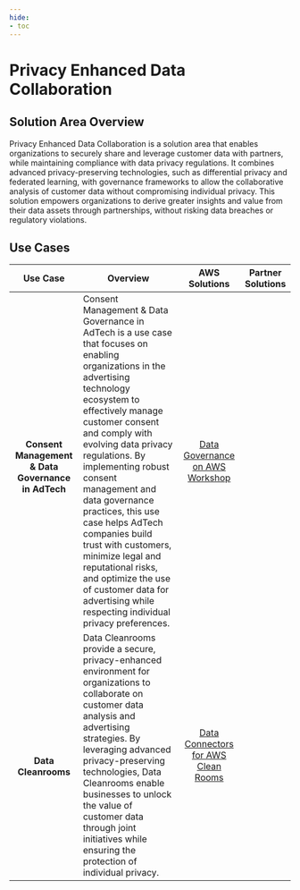 ```yaml
---
hide:
- toc
---
```


# Privacy Enhanced Data Collaboration

## Solution Area Overview

Privacy Enhanced Data Collaboration is a solution area that enables organizations to securely share and leverage customer data with partners, while maintaining compliance with data privacy regulations. It combines advanced privacy-preserving technologies, such as differential privacy and federated learning, with governance frameworks to allow the collaborative analysis of customer data without compromising individual privacy. This solution empowers organizations to derive greater insights and value from their data assets through partnerships, without risking data breaches or regulatory violations.
 
## Use Cases

| Use Case | Overview | AWS Solutions | Partner Solutions |
| :---: | --- | :---: | :---: |
| <br />**Consent Management & Data Governance in AdTech** | Consent Management & Data Governance in AdTech is a use case that focuses on enabling organizations in the advertising technology ecosystem to effectively manage customer consent and comply with evolving data privacy regulations. By implementing robust consent management and data governance practices, this use case helps AdTech companies build trust with customers, minimize legal and reputational risks, and optimize the use of customer data for advertising while respecting individual privacy preferences. | [Data Governance on AWS Workshop](https://catalog.us-east-1.prod.workshops.aws/workshops/1bf9302a-862c-4e21-9e45-c81fa055643b/en-US) | |
| <br /><br />**Data Cleanrooms** | Data Cleanrooms provide a secure, privacy-enhanced environment for organizations to collaborate on customer data analysis and advertising strategies. By leveraging advanced privacy-preserving technologies, Data Cleanrooms enable businesses to unlock the value of customer data through joint initiatives while ensuring the protection of individual privacy. | [Data Connectors for AWS Clean Rooms](https://github.com/aws-solutions/data-connectors-for-aws-clean-rooms) | |